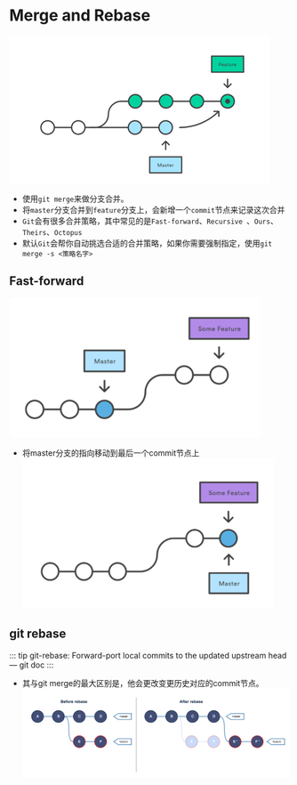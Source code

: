 # Merge and Rebase
![merge](./imgs/01.png)
- 使用` git merge `来做分支合并。
- 将`master`分支合并到`feature`分支上，会新增一个`commit`节点来记录这次合并
- `Git`会有很多合并策略，其中常见的是`Fast-forward`、`Recursive `、`Ours`、`Theirs`、`Octopus`
- 默认`Git`会帮你自动挑选合适的合并策略，如果你需要强制指定，使用`git merge -s <策略名字>`
## Fast-forward
![02](./imgs/02.png)
- 将master分支的指向移动到最后一个commit节点上
![03](./imgs/03.png)

## git rebase
::: tip
git-rebase: Forward-port local commits to the updated upstream head  
        — git doc
:::
- 其与git merge的最大区别是，他会更改变更历史对应的commit节点。
![gitrebase](./imgs/gitrebase.png)
